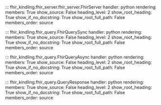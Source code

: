 

::: fhir_kindling.fhir_server.fhir_server.FhirServer
    handler: python
    rendering:
      members: True
      show_source: False
      heading_level: 2
      show_root_heading: True
      show_if_no_docstring: True
      show_root_full_path: False
      members_order: source

::: fhir_kindling.fhir_query.FhirQuerySync
    handler: python
    rendering:
      members: True
      show_source: False
      heading_level: 2
      show_root_heading: True
      show_if_no_docstring: True
      show_root_full_path: False
      members_order: source

::: fhir_kindling.fhir_query.FhirQueryAsync
    handler: python
    rendering:
      members: True
      show_source: False
      heading_level: 2
      show_root_heading: True
      show_if_no_docstring: True
      show_root_full_path: False
      members_order: source

::: fhir_kindling.fhir_query.QueryResponse
    handler: python
    rendering:
      members: True
      show_source: False
      heading_level: 2
      show_root_heading: True
      show_if_no_docstring: True
      show_root_full_path: False
      members_order: source
